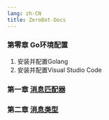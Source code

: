 ```yaml
---
lang: zh-CN
title: ZeroBot-Docs
---
```

### 第零章 Go环境配置

1. 安装并配置Golang
2. 安装并配置Visual Studio Code

### 第一章 [消息匹配器](/docs/第一章/index.md)

### 第二章 [消息类型](/docs/第二章/index.md)
